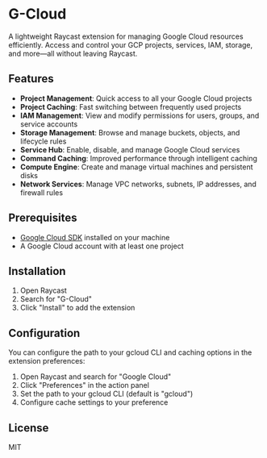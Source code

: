 # G-Cloud

A lightweight Raycast extension for managing Google Cloud resources efficiently. Access and control your GCP projects, services, IAM, storage, and more—all without leaving Raycast.

## Features

- **Project Management**: Quick access to all your Google Cloud projects
- **Project Caching**: Fast switching between frequently used projects
- **IAM Management**: View and modify permissions for users, groups, and service accounts
- **Storage Management**: Browse and manage buckets, objects, and lifecycle rules
- **Service Hub**: Enable, disable, and manage Google Cloud services
- **Command Caching**: Improved performance through intelligent caching
- **Compute Engine**: Create and manage virtual machines and persistent disks
- **Network Services**: Manage VPC networks, subnets, IP addresses, and firewall rules

## Prerequisites

- [Google Cloud SDK](https://cloud.google.com/sdk/docs/install) installed on your machine
- A Google Cloud account with at least one project

## Installation

1. Open Raycast
2. Search for "G-Cloud"
3. Click "Install" to add the extension

## Configuration

You can configure the path to your gcloud CLI and caching options in the extension preferences:

1. Open Raycast and search for "Google Cloud"
2. Click "Preferences" in the action panel
3. Set the path to your gcloud CLI (default is "gcloud")
4. Configure cache settings to your preference

## License

MIT
